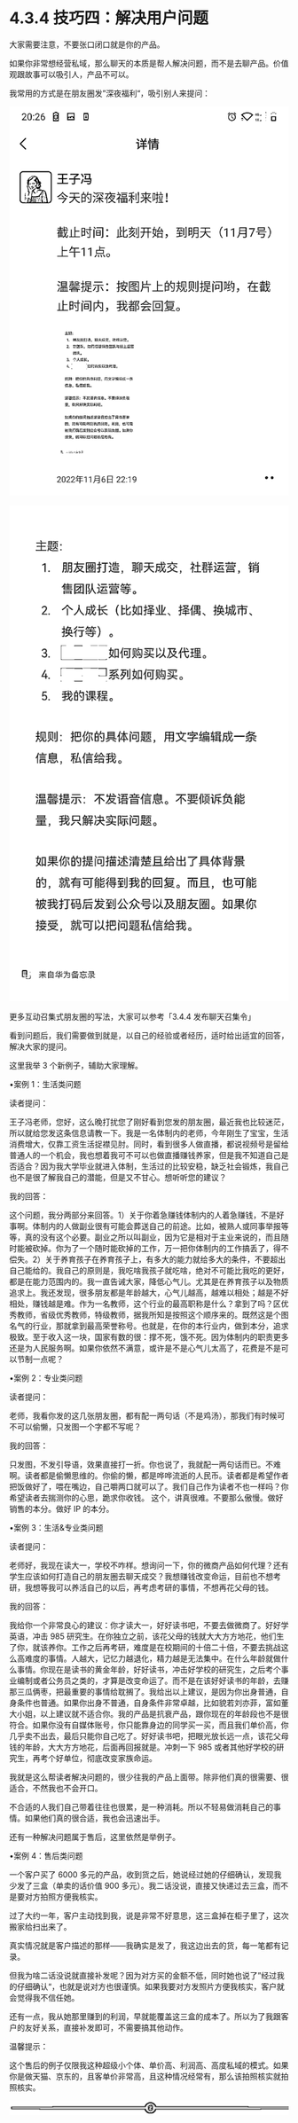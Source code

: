 # 4.3.4 技巧四：解决用户问题

大家需要注意，不要张口闭口就是你的产品。

如果你非常想经营私域，那么聊天的本质是帮人解决问题，而不是去聊产品。价值观跟故事可以吸引人，产品不可以。

我常用的方式是在朋友圈发”深夜福利“，吸引别人来提问：

![](img/55a58fdb40349e58593e428ae7293225.png)

![](img/55ed16bd4be6e17acd0c43029be4c401.png)

更多互动召集式朋友圈的写法，大家可以参考「3.4.4 发布聊天召集令」

看到问题后，我们需要做到就是，以自己的经验或者经历，适时给出适宜的回答，解决大家的提问。

这里我举 3 个新例子，辅助大家理解。

•案例 1：生活类问题

读者提问：

王子冯老师，您好，这么晚打扰您了刚好看到您发的朋友圈，最近我也比较迷茫，所以就给您发这条信息请教一下。我是一名体制内的老师，今年刚生了宝宝，生活消费增大，仅靠工资生活捉襟见肘。同时，看到很多人做直播，都说视频号是留给普通人的一个机会，我也想着我可不可以也做直播赚钱养家，但是我不知道自己是否适合？因为我大学毕业就进入体制，生活过的比较安稳，缺乏社会锻炼，我自己也不是很了解我自己的潜能，但是又不甘心。想听听您的建议？

我的回答：

这个问题，我分两部分来回答。1）关于你着急赚钱体制内的人着急赚钱，不是好事啊。体制内的人做副业很有可能会葬送自己的前途。比如，被熟人或同事举报等等，真的没有这个必要。副业之所以叫副业，因为它是相对于主业来说的，而且随时能被砍掉。你为了一个随时能砍掉的工作，万一把你体制内的工作搞丢了，得不偿失。2）关于养育孩子在养育孩子上，有多大的能力就给多大的条件，不要超出自己能给的。我自己的原则是，我吃啥我孩子就吃啥，绝对不可能比我吃的更好，都是在能力范围内的。我一直告诫大家，降低心气儿。尤其是在养育孩子以及物质追求上。我还发现，很多朋友都是年龄越大，心气儿越高，越难以相处；越是不好相处，赚钱越是难。作为一名教师，这个行业的最高职称是什么？拿到了吗？区优秀教师，省级优秀教师，特级教师，据我所知是按照这个顺序来的。既然这是个图名气的行业，那就拿到最高荣誉称号。也就是，在你的本行业内，做到本分，追求极致。至于收入这一块，国家有数的很：撑不死，饿不死。因为体制内的职责更多还是为人民服务啊。如果你依然不满意，或许是不是心气儿太高了，花费是不是可以节制一点呢？

•案例 2：专业类问题

读者提问：

老师，我看你发的这几张朋友圈，都有配一两句话（不是鸡汤），那我们有时候可不可以偷懒，只发图一个字都不写呢？

我的回答：

只发图，不发引导语，效果直接打一折。你也说了，我就配一两句话而已。不难啊。读者都是偷懒思维的。你偷的懒，都是哗哗流逝的人民币。读者都是希望作者把饭做好了，喂在嘴边，自己嚼两口就可以了。我们自己作为读者不也一样吗？你希望读者去揣测你的心思，跪求你收钱。 这个，讲真很难。不要那么傲慢。做好销售的本分。做好 IP 的本分。

•案例 3：生活&专业类问题

读者提问：

老师好，我现在读大一，学校不咋样。想询问一下，你的微商产品如何代理？还有学生应该如何打造自己的朋友圈去聊天成交？我想赚钱改变命运，目前也不想考研，我想等我可以养活自己的以后，再考虑考研的事情，不想再花父母的钱。

我的回答：

我给你一个非常良心的建议：你才读大一，好好读书吧，不要去做微商了。好好学英语，冲击 985 研究生。在你独立之前，该花父母的钱就大大方方地花，他们生了你，就该养你。工作之后再考研，难度是在校期间的十倍二十倍，不要去挑战这么高难度的事情。人越大，记忆力越退化，精力越是无法集中。在什么年龄就做什么事情。你现在是读书的黄金年龄，好好读书，冲击好学校的研究生，之后考个事业编制或者公务员之类的，才算是改变命运了。而不是在该好好读书的年龄，去赚那三瓜俩枣，把最重要的事情给耽搁了。我给出以上建议，是因为你出身普通，自身条件也普通。如果你出身不普通，自身条件非常卓越，比如貌若刘亦菲，富如董大小姐，以上建议就不适合你。我的产品是抗衰产品，跟你现在的年龄段也不是很符合。如果你没有自媒体账号，你只能靠身边的同学买一买，而且我们单价高，你几乎卖不出去，最后只能你自己吃了。好好读书吧，把眼光放长远一点，该花父母钱的年龄，大大方方地花，后面再回报就是。冲刺一下 985 或者其他好学校的研究生，再考个好单位，彻底改变家族命运。

我就是这么帮读者解决问题的，很少往我的产品上面带。除非他们真的很需要、很适合，不然我也不会开口。

不合适的人我们自己带着往往也很累，是一种消耗。所以不轻易做消耗自己的事情。如果他们真的很合适，我也会迅速出手。

还有一种解决问题属于售后，这里依然是举例子。

•案例 4：售后类问题

一个客户买了 6000 多元的产品，收到货之后，她说经过她的仔细确认，发现我少发了三盒（单卖的话价值 900 多元）。我二话没说，直接又快递过去三盒，而不是要对方拍照方便我核实。

过了大约一年，客户主动找到我，说是非常不好意思，这三盒掉在柜子里了，这次搬家给扫出来了。

真实情况就是客户描述的那样——我确实是发了，我这边出去的货，每一笔都有记录。

但我为啥二话没说就直接补发呢？因为对方买的金额不低，同时她也说了”经过我的仔细确认“，也就是说对方也很谨慎。如果我要对方发照片方便我核实，客户就会觉得我不信任她。

还有一点，我从她那里赚到的利润，早就能覆盖这三盒的成本了。所以为了我跟客户的友好关系，直接补发即可，不需要搞其他动作。

温馨提示：

这个售后的例子仅限我这种超级小个体、单价高、利润高、高度私域的模式。如果你是做天猫、京东的，且客单价非常高，且这种情况经常有，那么该拍照核实就拍照核实。

![](img/2353e49c541c9280d72f015ad0b89ff5.png)